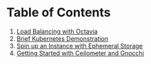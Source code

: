 # Table of Contents

1.  [Load Balancing with Octavia](extras/lb_with_octavia)
2.  [Brief Kubernetes Demonstration](extras/kubernetes)
3.  [Spin up an Instance with Ephemeral
    Storage](extras/ephemeral_storage)
4.  [Getting Started with Ceilometer and Gnocchi](extras/telemetry)
